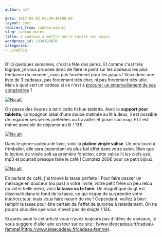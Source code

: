 ```yaml
---
author: art

date: 2017-06-02 08:29:46+00:00
layout: post
redirect_from: cadeau-mains/
slug: cadeau-mains
title: 3 cadeaux à mettre entre toutes les mains
wordpress_id: 1438493870
categories:
- Liveblog
---
```


D'ici quelques semaines, c'est la fête des pères. Et comme c'est très logique, je vous propose donc de faire le point sur les cadeaux les plus   tendance du moment, mais pas forcément pour les papas ! Voici donc une liste de 3 cadeaux, pas forcément très cher, ni pas forcément très utile. Mais à quoi sert un cadeau si ce n'est à [procurer un émerveillement de ses congénères](https://irz.fr/meilleur-cadeau) ?

<a href="https://irz.fr/recherche?q=support-tablette-ibed"><img alt="No alt" data-src="https://static.irz.fr/2017/06/support-tablette-ibed.jpg" src="https://static.irz.fr/thumb.php?size=<100&crop=0&src=https://static.irz.fr/2017/06/support-tablette-ibed.jpg" /></a>

On passe des heures à tenir cette fichue tablette. Avec le **support pour tablette**, compagnon idéal d'une douce matinée au lit à deux, il est possible de regarder ses séries préférées ou travailler et poser son mug. Et il est même possible de déjeuner au lit ! 13€.

<a href="https://irz.fr/recherche?q=platine-vinyle-rouge"><img alt="No alt" data-src="https://static.irz.fr/2017/06/platine-vinyle-rouge.jpeg" src="https://static.irz.fr/thumb.php?size=<100&crop=0&src=https://static.irz.fr/2017/06/platine-vinyle-rouge.jpeg" /></a>

Dans le genre cadeau de luxe, voici la **platine vinyle valise**. Un peu lourd à trimballer, elle sera cependant du plus bel effet dans votre salon. Bien que la lecture de vinyle soit sa première fonction, cette valise lit les clefs usb, mp3 et pourrait presque faire le café ! Comptez 260€ pour ce petit bijoux.

<a href="https://irz.fr/recherche?q=tasse-va-te-faire-ideecadeau-fr_4333-2ff85743"><img alt="No alt" data-src="https://static.irz.fr/2017/06/tasse-va-te-faire-ideecadeau-fr_4333-2ff85743.jpg" src="https://static.irz.fr/thumb.php?size=<100&crop=0&src=https://static.irz.fr/2017/06/tasse-va-te-faire-ideecadeau-fr_4333-2ff85743.jpg" /></a>

En parlant de café, j'ai trouvé la tasse parfaite ! Pour faire passer un message en douceur (ou pas) a votre invité, votre petit frère un peu relou ou votre belle mère, voici **la tasse va te faire**. Un magnifique doigt est dissimulé dans le fond de la tasse, ce qui risque de surprendre votre interlocuteur, mais vous faire mourir de rire ! Cependant, veillez à bien remplir la tasse pour être certain de l'effet de surprise à retardement. On ne pourra plus dire que vous n'avez pas de doigté ! 13€.

Si après avoir lu cet article vous n'avez toujours pas d'idées de cadeaux, je vous suggère d'aller aire un tour sur ce site : [www.ideecadeau.fr/cadeau-femme](https://www.ideecadeau.fr/cadeau-femme).
